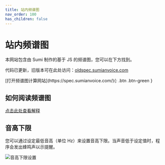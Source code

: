 ```yaml
---
title: 站内频谱图
nav_order: 100
has_children: false
---
```

# 站内频谱图
本网站包含由 Sumi 制作的基于 JS 的频谱图，您可以在下方找到。

代码已更新，旧版本可在此处访问：[oldspec.sumianvoice.com](https://oldspec.sumianvoice.com/)

<span class="fs-8">
[打开频谱图计算网站](https://spec.sumianvoice.com/){: .btn .btn-green }
</span>

## 如何阅读频谱图
[点击此处查看解释](https://wiki.sumianvoice.com/translate/zh_Hans/other-resources/spectrograms.html)


## 音高下限
您可以通过设定最低音高（单位 Hz）来设置音高下限。当声音低于设定值时，程序会发出蜂鸣声以示提醒。

![音高下限设置](/img/pitch_floor.png)
